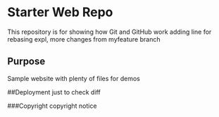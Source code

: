 # Starter Web Repo

This repository is for showing how Git and GitHub work
adding line for rebasing expl, more changes from myfeature branch
## Purpose

Sample website with plenty of files for demos

##Deployment
just to check diff

###Copyright
copyright notice
